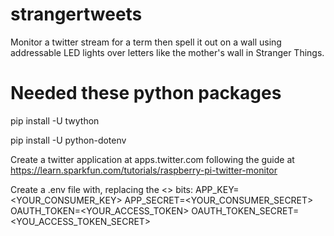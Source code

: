 # strangertweets
Monitor a twitter stream for a term then spell it out on a wall using addressable LED lights over letters like the mother's wall in Stranger Things.

# Needed these python packages
pip install -U twython

pip install -U python-dotenv

Create a twitter application at apps.twitter.com following the guide at https://learn.sparkfun.com/tutorials/raspberry-pi-twitter-monitor

Create a .env file with, replacing the <> bits:
APP_KEY=<YOUR_CONSUMER_KEY>
APP_SECRET=<YOUR_CONSUMER_SECRET>
OAUTH_TOKEN=<YOUR_ACCESS_TOKEN>
OAUTH_TOKEN_SECRET=<YOU_ACCESS_TOKEN_SECRET>
